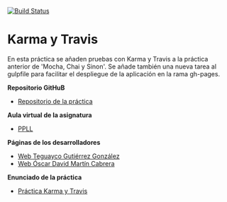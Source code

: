 [![Build Status](https://travis-ci.org/ULL-ESIT-GRADOII-PL/karma-and-travis-oscarteguayco.svg?branch=master)](https://travis-ci.org/ULL-ESIT-GRADOII-PL/karma-and-travis-oscarteguayco)

# Karma y Travis

En esta práctica se añaden pruebas con Karma y Travis a la práctica anterior de 'Mocha, Chai y Sinon'. 
Se añade también una nueva tarea al gulpfile para facilitar el despliegue de la aplicación en la rama gh-pages.


**Repositorio GitHuB**

* [Repositorio de la práctica](https://github.com/ULL-ESIT-GRADOII-PL/mocha-chai-sinon-oscarteguayco)

**Aula virtual de la asignatura**

* [PPLL](https://campusvirtual.ull.es/1516/course/view.php?id=178)

**Páginas de los desarrolladores**  

* [Web Teguayco Gutiérrez González](http://alu0100825503.github.io/)
* [Web Óscar David  Martín Cabrera](http://oscar-dmc.github.io/)

**Enunciado de la práctica**

* [Práctica Karma y Travis](https://campusvirtual.ull.es/1516/mod/page/view.php?id=184132)